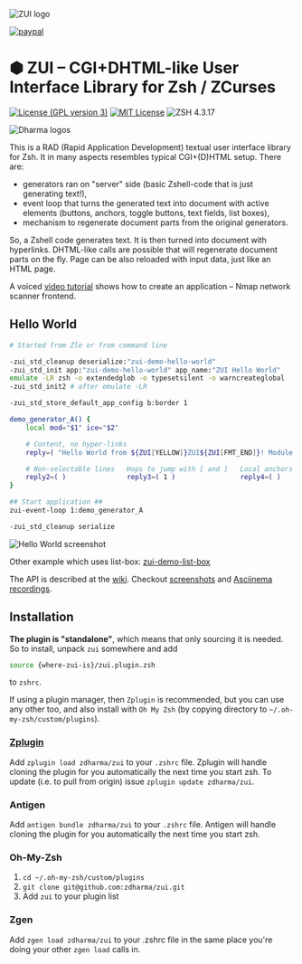 ![ZUI logo](https://raw.githubusercontent.com/wiki/zdharma/zui/img/zui_logo-fs8.png)

[![paypal](https://www.paypalobjects.com/en_US/i/btn/btn_donateCC_LG.gif)](https://www.paypal.com/cgi-bin/webscr?cmd=_s-xclick&hosted_button_id=D6XDCHDSBDSDG)

# ⬢ ZUI – CGI+DHTML-like User Interface Library for Zsh / ZCurses

[![License (GPL version 3)](https://img.shields.io/badge/license-GNU%20GPL%20version%203-blue.svg?style=flat-square)](./LICENSE)
[![MIT License](https://img.shields.io/badge/license-MIT-blue.svg?style=flat-square)](./LICENSE)
![ZSH 4.3.17](https://img.shields.io/badge/zsh-v4.3.17-orange.svg?style=flat-square)

![Dharma logos](https://raw.githubusercontent.com/wiki/zdharma/zui/img/logo_theme-fs8.png)

This is a RAD (Rapid Application Development) textual user interface library for Zsh. It in many aspects resembles typical CGI+(D)HTML setup. There are:

* generators ran on "server" side (basic Zshell-code that is just generating text!),
* event loop that turns the generated text into document with active elements (buttons, anchors, toggle buttons, text fields, list boxes),
* mechanism to regenerate document parts from the original generators.

So, a Zshell code generates text. It is then turned into document with hyperlinks. DHTML-like calls are possible that will regenerate document parts on the fly. Page can be also reloaded with input data, just like an HTML page.

A voiced [video tutorial](https://youtu.be/TfZ8b_RS_Bg) shows how to create an application – Nmap network scanner frontend.

## Hello World

```zsh
# Started from Zle or from command line

-zui_std_cleanup deserialize:"zui-demo-hello-world"
-zui_std_init app:"zui-demo-hello-world" app_name:"ZUI Hello World"
emulate -LR zsh -o extendedglob -o typesetsilent -o warncreateglobal
-zui_std_init2 # after emulate -LR

-zui_std_store_default_app_config b:border 1

demo_generator_A() {
    local mod="$1" ice="$2"

    # Content, no hyper-links
    reply=( "Hello World from ${ZUI[YELLOW]}ZUI${ZUI[FMT_END]}! Module $mod, instance $ice." )

    # Non-selectable lines   Hops to jump with [ and ]   Local anchors
    reply2=( )               reply3=( 1 )                reply4=( )
}

## Start application ##
zui-event-loop 1:demo_generator_A

-zui_std_cleanup serialize
```

![Hello World screenshot](https://raw.githubusercontent.com/wiki/zdharma/zui/img/hello-world-fs8.png)

Other example which uses list-box: [zui-demo-list-box](https://github.com/zdharma/zui/blob/master/demos/zui-demo-list-boxes)

The API is described at the [wiki](https://github.com/zdharma/zui/wiki). Checkout [screenshots](https://github.com/zdharma/zui/wiki/Screenshots)
and [Asciinema recordings](https://github.com/zdharma/zui/wiki/Asciinema).

## Installation

**The plugin is "standalone"**, which means that only sourcing it is needed. So to
install, unpack `zui` somewhere and add

```zsh
source {where-zui-is}/zui.plugin.zsh
```

to `zshrc`.

If using a plugin manager, then `Zplugin` is recommended, but you can use any
other too, and also install with `Oh My Zsh` (by copying directory to
`~/.oh-my-zsh/custom/plugins`).

### [Zplugin](https://github.com/zdharma/zplugin)

Add `zplugin load zdharma/zui` to your `.zshrc` file. Zplugin will handle
cloning the plugin for you automatically the next time you start zsh. To update
(i.e. to pull from origin) issue `zplugin update zdharma/zui`.

### Antigen

Add `antigen bundle zdharma/zui` to your `.zshrc` file. Antigen will handle
cloning the plugin for you automatically the next time you start zsh.

### Oh-My-Zsh

1. `cd ~/.oh-my-zsh/custom/plugins`
2. `git clone git@github.com:zdharma/zui.git`
3. Add `zui` to your plugin list

### Zgen

Add `zgen load zdharma/zui` to your .zshrc file in the same place you're doing
your other `zgen load` calls in.
